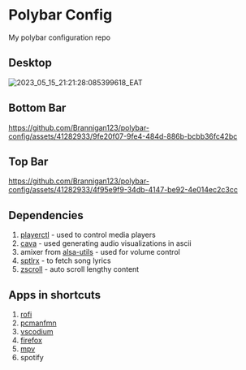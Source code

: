 # Polybar Config
My polybar configuration repo

## Desktop
![2023_05_15_21:21:28:085399618_EAT](https://github.com/Brannigan123/polybar-config/assets/41282933/575a808e-f7f1-41b3-af2a-058f4acd53e9)

## Bottom Bar
https://github.com/Brannigan123/polybar-config/assets/41282933/9fe20f07-9fe4-484d-886b-bcbb36fc42bc

## Top Bar
https://github.com/Brannigan123/polybar-config/assets/41282933/4f95e9f9-34db-4147-be92-4e014ec2c3cc

## Dependencies
1. [playerctl](https://github.com/altdesktop/playerctl) - used to control media players
2. [cava](https://github.com/karlstav/cava) - used generating audio visualizations in ascii
3. amixer from [alsa-utils](https://github.com/alsa-project/alsa-utils) - used for volume control
4. [sptlrx](https://github.com/raitonoberu/sptlrx) - to fetch song lyrics
5. [zscroll](https://github.com/noctuid/zscroll) - auto scroll lengthy content

## Apps in shortcuts
1. [rofi](https://github.com/davatorium/rofi)
2. [pcmanfmn](https://github.com/lxde/pcmanfm)
3. [vscodium](https://github.com/VSCodium/vscodium)
4. [firefox](https://hg.mozilla.org/mozilla-central)
5. [mpv](https://github.com/mpv-player)
6. spotify
